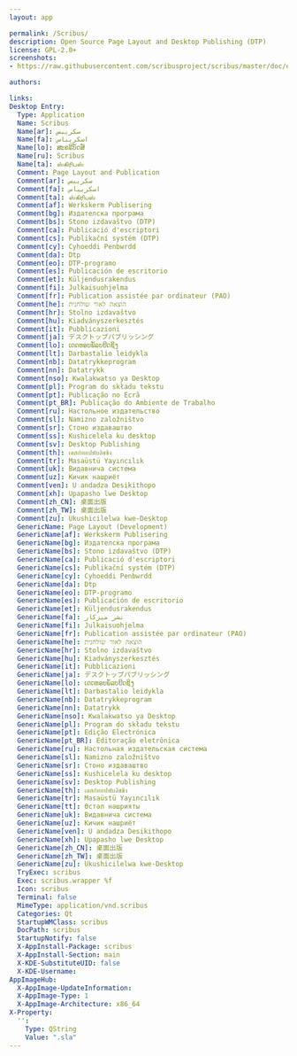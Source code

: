 ```yaml
---
layout: app

permalink: /Scribus/
description: Open Source Page Layout and Desktop Publishing (DTP)
license: GPL-2.0+
screenshots:
- https://raw.githubusercontent.com/scribusproject/scribus/master/doc/en/images/Rembrandt2.png

authors:

links:
Desktop Entry:
  Type: Application
  Name: Scribus
  Name[ar]: سكريبس
  Name[fa]: اسکریباس
  Name[lo]: ສະຄຣີບັດສ໌
  Name[ru]: Scribus
  Name[ta]: ஸ்கிரிபஸ்
  Comment: Page Layout and Publication
  Comment[ar]: سكريبس
  Comment[fa]: اسکریباس
  Comment[ta]: ஸ்கிரிபஸ்
  Comment[af]: Werkskerm Publisering
  Comment[bg]: Издателска програма
  Comment[bs]: Stono izdavaštvo (DTP)
  Comment[ca]: Publicació d'escriptori
  Comment[cs]: Publikační systém (DTP)
  Comment[cy]: Cyhoeddi Penbwrdd
  Comment[da]: Dtp
  Comment[eo]: DTP-programo
  Comment[es]: Publicación de escritorio
  Comment[et]: Küljendusrakendus
  Comment[fi]: Julkaisuohjelma
  Comment[fr]: Publication assistée par ordinateur (PAO)
  Comment[he]: הוצאה לאור שולחנית
  Comment[hr]: Stolno izdavaštvo
  Comment[hu]: Kiadványszerkesztés
  Comment[it]: Pubblicazioni
  Comment[ja]: デスクトップパブリッシング
  Comment[lo]: ເດດທອບພັລບບີດຊິງ
  Comment[lt]: Darbastalio leidykla
  Comment[nb]: Datatrykkeprogram
  Comment[nn]: Datatrykk
  Comment[nso]: Kwalakwatso ya Desktop
  Comment[pl]: Program do składu tekstu
  Comment[pt]: Publicação no Ecrã
  Comment[pt_BR]: Publicação do Ambiente de Trabalho
  Comment[ru]: Настольное издательство
  Comment[sl]: Namizno založništvo
  Comment[sr]: Стоно издаваштво
  Comment[ss]: Kushicelela ku desktop
  Comment[sv]: Desktop Publishing
  Comment[th]: เดสก์ทอปพับลิชชิง
  Comment[tr]: Masaüstü Yayıncılık
  Comment[uk]: Видавнича система
  Comment[uz]: Кичик нашриёт
  Comment[ven]: U andadza Desikithopo
  Comment[xh]: Upapasho lwe Desktop
  Comment[zh_CN]: 桌面出版
  Comment[zh_TW]: 桌面出版
  Comment[zu]: Ukushicilelwa kwe-Desktop
  GenericName: Page Layout (Development)
  GenericName[af]: Werkskerm Publisering
  GenericName[bg]: Издателска програма
  GenericName[bs]: Stono izdavaštvo (DTP)
  GenericName[ca]: Publicació d'escriptori
  GenericName[cs]: Publikační systém (DTP)
  GenericName[cy]: Cyhoeddi Penbwrdd
  GenericName[da]: Dtp
  GenericName[eo]: DTP-programo
  GenericName[es]: Publicación de escritorio
  GenericName[et]: Küljendusrakendus
  GenericName[fa]: نشر میزکار
  GenericName[fi]: Julkaisuohjelma
  GenericName[fr]: Publication assistée par ordinateur (PAO)
  GenericName[he]: הוצאה לאור שולחנית
  GenericName[hr]: Stolno izdavaštvo
  GenericName[hu]: Kiadványszerkesztés
  GenericName[it]: Pubblicazioni
  GenericName[ja]: デスクトップパブリッシング
  GenericName[lo]: ເດດທອບພັລບບີດຊິງ
  GenericName[lt]: Darbastalio leidykla
  GenericName[nb]: Datatrykkeprogram
  GenericName[nn]: Datatrykk
  GenericName[nso]: Kwalakwatso ya Desktop
  GenericName[pl]: Program do składu tekstu
  GenericName[pt]: Edição Electrónica
  GenericName[pt_BR]: Editoração eletrônica
  GenericName[ru]: Настольная издательская система
  GenericName[sl]: Namizno založništvo
  GenericName[sr]: Стоно издаваштво
  GenericName[ss]: Kushicelela ku desktop
  GenericName[sv]: Desktop Publishing
  GenericName[th]: เดสก์ทอปพับลิชชิง
  GenericName[tr]: Masaüstü Yayıncılık
  GenericName[tt]: Өстәл нәшрияты
  GenericName[uk]: Видавнича система
  GenericName[uz]: Кичик нашриёт
  GenericName[ven]: U andadza Desikithopo
  GenericName[xh]: Upapasho lwe Desktop
  GenericName[zh_CN]: 桌面出版
  GenericName[zh_TW]: 桌面出版
  GenericName[zu]: Ukushicilelwa kwe-Desktop
  TryExec: scribus
  Exec: scribus.wrapper %f
  Icon: scribus
  Terminal: false
  MimeType: application/vnd.scribus
  Categories: Qt
  StartupWMClass: scribus
  DocPath: scribus
  StartupNotify: false
  X-AppInstall-Package: scribus
  X-AppInstall-Section: main
  X-KDE-SubstituteUID: false
  X-KDE-Username: 
AppImageHub:
  X-AppImage-UpdateInformation: 
  X-AppImage-Type: 1
  X-AppImage-Architecture: x86_64
X-Property:
  '':
    Type: QString
    Value: ".sla"
---
```

